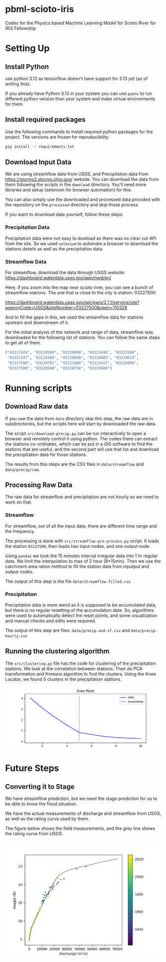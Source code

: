 # pbml-scioto-iris
Codes for the Physics based Machine Learning Model for Scioto River for IRiS Fellowship

# Setting Up

## Install Python
use python 3.12 as tensorflow doesn't have support for 3.13 yet (as of writing this).

If you already have Python 3.13 in your system you can use `pyenv` to run different python version than your system and make virtual environments for them.

## Install required packages

Use the following commands to install required python packages for the project. The versions are frozen for reproducibility.

```bash
pip install -r requirements.txt
```

## Download Input Data
We are using streamflow data from USGS, and Precipitation data from https://storms2.storms.ohio.gov/ website. You can download the data from them following the scripts in the `download` directory. You'll need more libraries and setup (selenium for browser automation) for this.

You can also simply use the downloaded and processed data provided with the repository on the `processed` directory and skip those process.

If you want to download data yourself, follow these steps:
### Precipitation Data
Precipitation data were not easy to dowload as there was no clear cut API from the site. So we used `selenium` to automate a browser to download the stations details as well as the precipitation data.

### Streamflow Data
For streamflow, download the data through USGS website: https://dashboard.waterdata.usgs.gov/app/nwd/en/

Here, if you zoom into the map near scioto river, you can see a bunch of streamflow stations. The one that is close to the city is station: 03227500

https://dashboard.waterdata.usgs.gov/api/gwis/2.1.1/service/site?agencyCode=USGS&siteNumber=03227500&open=110328

And to fill the gaps in this, we used the streamflow data for stations upsteam and downstream of it.

For the initial analysis of the network and range of data, streamflow was downloaded for the following list of stations. You can follow the same steps to get all of them.
```python
["03217424", "03219500", "03220000", "03221646", "03225500",
 "03227107", "03228300", "03228689", "03228805", "03229610",
 "03217500", "03219781", "03221000", "03223425", "03226800",
 "03227500", "03228500", "03228750", "03229500"]
```

# Running scripts
## Download Raw data
If you use the data from `data` directory skip this step, the raw data are in subdirectories, but the scripts here will start by downloaded the raw data.

The script `src/download-precip.py` can be run interactively to open a browser and remotely control it using python. The codes there can extract the stations co-ordinates, which can be put in a GIS software to find the stations that are useful, and the second part will use that list and download the precipitation data for those stations.

The results from this steps are the CSV files in `data/streamflow` and `data/precip/raw`.

## Processing Raw Data
The raw data for streamflow and precipitation are not hourly so we need to work on that.

### Streamflow
For streamflow, out of all the input data, there are different time range and the frequency.

The processing is done with `src/streamflow-pre-process.py` script. It loads the station `03227500`, then loads two input nodes, and one output node.

Using `pandas` we took the 15 minutes interval irregular data into 1 hr regular data. We limit the interpolation to max of 2 hour (8*15min). Then we use the catchment area ration method to fill the station data from inputput and output nodes.

The output of this step is the file `data/streamflow-filled.csv`

### Precipitation
Precipitation data is more weird as it is supposed to be accumulated data, but there is no regular resetting of the accumulation date. So, algorithms were used to automatically detect the reset points, and some visualization and manual checks and edits were required.

The output of this step are files: `data/precip-and-sf.csv` and `data/precip-hourly.csv`

## Running the clustering algorithm

The `src/clustering.py` file has the code for clustering of the precipitation stations. We look at the correlation between stations. Then do PCA transformation and Kmeans algorithm to find the clusters. Using the Knee Locator, we found 5 clusters in the precipitation stations.

![Knee Locator](./images/knee.png)


# Future Steps

## Converting it to Stage
We have streamflow prediction, but we need the stage prediction for us to be able to know the flood situation.

We have the actual measurements of discharge and streamflow from USGS, as well as the rating curve used by them.

The figure below shows the field measurements, and the grey line shows the rating curve from USGS.

![Rating Curve](./images/stage-discharge.png)


